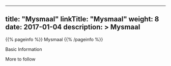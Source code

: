 
---
title: "Mysmaal"
linkTitle: "Mysmaal"
weight: 8
date: 2017-01-04
description: >
 Mysmaal
---

{{% pageinfo %}}
Mysmaal
{{% /pageinfo %}}

Basic Information 

More to follow

